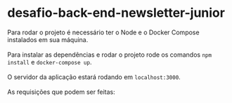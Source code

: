 # desafio-back-end-newsletter-junior
 
Para rodar o projeto é necessário ter o Node e o Docker Compose instalados em sua máquina.
<br><br>
Para instalar as dependências e rodar o projeto rode os comandos ```npm install``` e ```docker-compose up```.
<br><br>
O servidor da aplicação estará rodando em ```localhost:3000```.
<br><br>
As requisições que podem ser feitas:
